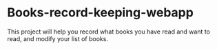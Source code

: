 # Books-record-keeping-webapp
This project will help you record what books you have read and want to read, and modify your list of books.
